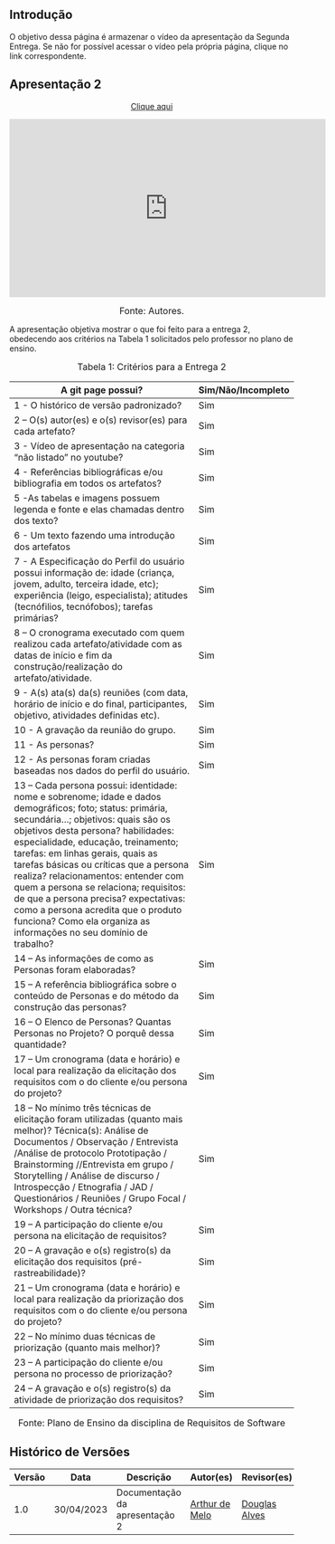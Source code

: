 ## Introdução

O objetivo dessa página é armazenar o vídeo da apresentação da Segunda Entrega. Se não for possível acessar o vídeo pela própria página, clique no link correspondente.

## Apresentação 2
<p style="text-align: center"><a href="https://www.youtube.com/embed/o8DJhYjWNK0" target="blanket">Clique aqui</a></p>

<p style="text-align: center"><iframe width="560" height="315" src="https://www.youtube.com/embed/o8DJhYjWNK0" title="YouTube video player" frameborder="0" allow="accelerometer; autoplay; clipboard-write; encrypted-media; gyroscope; picture-in-picture; web-share" allowfullscreen></iframe></p>

<font size="3"><p style="text-align: center">Fonte: Autores.</p></font>


A apresentação objetiva mostrar o que foi feito para a entrega 2, obedecendo aos critérios na Tabela 1 solicitados pelo professor no plano de ensino.

<font size="3"><p style="text-align: center">Tabela 1: Critérios para a Entrega 2</p></font>

A git page possui?  | Sim/Não/Incompleto
--------- | ------
1 - O histórico de versão padronizado? | Sim
2 – O(s) autor(es) e o(s) revisor(es) para cada artefato? | Sim
3 - Vídeo de apresentação na categoria “não listado” no youtube? | Sim
4 - Referências bibliográficas e/ou bibliografia em todos os artefatos? | Sim
5 -As tabelas e imagens possuem legenda e fonte e elas chamadas dentro dos texto? | Sim
6 - Um texto fazendo uma introdução dos artefatos | Sim
7 - A Especificação do Perfil do usuário possui informação de: idade (criança, jovem, adulto, terceira idade, etc); experiência (leigo, especialista); atitudes (tecnófilios, tecnófobos); tarefas primárias? | Sim
8 – O cronograma executado com quem realizou cada artefato/atividade com as datas de início e fim da construção/realização do artefato/atividade. | Sim
9 - A(s) ata(s) da(s) reuniões (com data, horário de início e do final, participantes, objetivo, atividades definidas etc). | Sim
10 - A gravação da reunião do grupo. | Sim
11 - As personas? | Sim
12 - As personas foram criadas baseadas nos dados do perfil do usuário. | Sim
13 – Cada persona possui: identidade: nome e sobrenome; idade e dados demográficos; foto; status: primária, secundária…; objetivos: quais são os objetivos desta persona? habilidades: especialidade, educação, treinamento; tarefas: em linhas gerais, quais as tarefas básicas ou críticas que a persona realiza? relacionamentos: entender com quem a persona se relaciona; requisitos: de que a persona precisa? expectativas: como a persona acredita que o produto funciona? Como ela organiza as informações no seu domínio de trabalho? | Sim
14 –  As informações de como as Personas foram elaboradas? | Sim
15 –  A referência bibliográfica sobre o conteúdo de Personas e do método da construção das personas? | Sim
16 – O Elenco de Personas? Quantas Personas no Projeto? O porquê dessa quantidade? | Sim
17 – Um cronograma (data e horário) e local para realização da elicitação dos requisitos com o do cliente e/ou persona do projeto?  | Sim
18 – No mínimo três técnicas de elicitação foram utilizadas (quanto mais melhor)? Técnica(s): Análise de Documentos / Observação / Entrevista /Análise de protocolo Prototipação / Brainstorming //Entrevista em grupo / Storytelling / Análise de discurso / Introspecção / Etnografia / JAD / Questionários / Reuniões / Grupo Focal / Workshops / Outra técnica? | Sim
19 – A participação do cliente e/ou persona na elicitação de requisitos? | Sim
20 – A gravação e o(s) registro(s) da elicitação dos requisitos (pré-rastreabilidade)? | Sim
21 – Um cronograma (data e horário) e local para realização da priorização dos requisitos com o do cliente e/ou persona do projeto?  | Sim
22 – No mínimo duas técnicas de priorização (quanto mais melhor)? | Sim
23 – A participação do cliente e/ou persona no processo de priorização? | Sim
24 – A gravação e o(s) registro(s) da atividade de priorização dos requisitos? | Sim


<font size="3"><p style="text-align: center">Fonte: Plano de Ensino da disciplina de Requisitos de Software</p></font>

## Histórico de Versões

Versão  | Data | Descrição | Autor(es) | Revisor(es)
-------- | ------ | ------ | ---------- | ----------
1.0 | 30/04/2023 | Documentação da apresentação 2 | [Arthur de Melo](https://github.com/arthurmlv) | [Douglas Alves](https://github.com/dougalvs)
